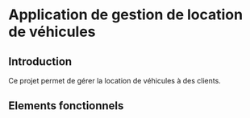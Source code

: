 <h1>Application de gestion de location de véhicules</h1>

<h2>Introduction</h2>
Ce projet permet de gérer la location de véhicules à des clients. 

<h2>Elements fonctionnels</h2>

